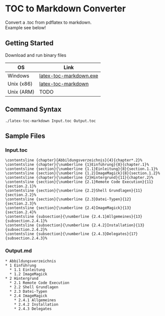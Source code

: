 # TOC to Markdown Converter

Convert a .toc from pdflatex to markdown.  
Example see below! 

## Getting Started

Download and run binary files

|OS|Link|
|---|---|
|Windows|[latex-toc-markdown.exe](release/windows/latex-toc-markdown.exe)|
|Unix (x86)|[latex-toc-markdown](release/unix-x86/latex-toc-markdown)|
|Unix (ARM)|TODO|



## Command Syntax

```
./latex-toc-markdown Input.toc Output.toc
```

## Sample Files

### Input.toc

```
\contentsline {chapter}{Abbildungsverzeichnis}{4}{chapter*.2}%
\contentsline {chapter}{\numberline {1}Einführung}{8}{chapter.1}%
\contentsline {section}{\numberline {1.1}Einleitung}{8}{section.1.1}%
\contentsline {section}{\numberline {1.2}ImageMagick}{8}{section.1.2}%
\contentsline {chapter}{\numberline {2}Hintergrund}{11}{chapter.2}%
\contentsline {section}{\numberline {2.1}Remote Code Execution}{11}{section.2.1}%
\contentsline {section}{\numberline {2.2}Shell Grundlagen}{11}{section.2.2}%
\contentsline {section}{\numberline {2.3}Datei-Typen}{12}{section.2.3}%
\contentsline {section}{\numberline {2.4}ImageMagick}{13}{section.2.4}%
\contentsline {subsection}{\numberline {2.4.1}Allgemeines}{13}{subsection.2.4.1}%
\contentsline {subsection}{\numberline {2.4.2}Installation}{13}{subsection.2.4.2}%
\contentsline {subsection}{\numberline {2.4.3}Delegates}{17}{subsection.2.4.3}%
```

### Output.md

```
* Abbildungsverzeichnis
* 1 Einführung
  * 1.1 Einleitung
  * 1.2 ImageMagick
* 2 Hintergrund
  * 2.1 Remote Code Execution
  * 2.2 Shell Grundlagen
  * 2.3 Datei-Typen
  * 2.4 ImageMagick
    * 2.4.1 Allgemeines
    * 2.4.2 Installation
    * 2.4.3 Delegates
```